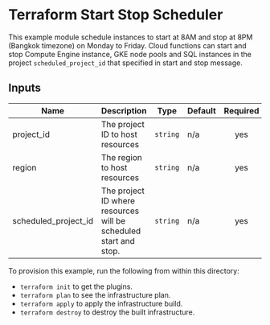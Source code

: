 # Terraform Start Stop Scheduler

This example module schedule instances to start at 8AM and stop at 8PM (Bangkok timezone) on Monday to Friday. Cloud functions can start and stop Compute Engine instance, GKE node pools and SQL instances in the project `scheduled_project_id` that specified in start and stop message.

## Inputs

| Name                 | Description                                                      | Type     | Default | Required |
| -------------------- | ---------------------------------------------------------------- | -------- | ------- | :------: |
| project_id           | The project ID to host resources                                 | `string` | n/a     |   yes    |
| region               | The region to host resources                                     | `string` | n/a     |   yes    |
| scheduled_project_id | The project ID where resources will be scheduled start and stop. | `string` | n/a     |   yes    |

To provision this example, run the following from within this directory:

- `terraform init` to get the plugins.
- `terraform plan` to see the infrastructure plan.
- `terraform apply` to apply the infrastructure build.
- `terraform destroy` to destroy the built infrastructure.
